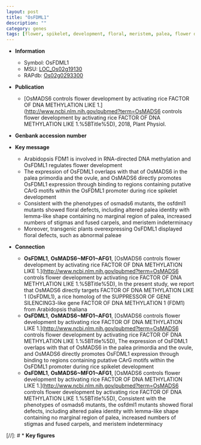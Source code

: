 ```yaml
---
layout: post
title: "OsFDML1"
description: ""
category: genes
tags: [flower, spikelet, development, floral, meristem, palea, flower development, spikelet development]
---
```


* **Information**  
    + Symbol: OsFDML1  
    + MSU: [LOC_Os02g19130](http://rice.uga.edu/cgi-bin/ORF_infopage.cgi?orf=LOC_Os02g19130)  
    + RAPdb: [Os02g0293300](https://rapdb.dna.affrc.go.jp/locus/?name=Os02g0293300)  

* **Publication**  
    + [OsMADS6 controls flower development by activating rice FACTOR OF DNA METHYLATION LIKE 1.](http://www.ncbi.nlm.nih.gov/pubmed?term=OsMADS6 controls flower development by activating rice FACTOR OF DNA METHYLATION LIKE 1.%5BTitle%5D), 2018, Plant Physiol.

* **Genbank accession number**  

* **Key message**  
    + Arabidopsis FDM1 is involved in RNA-directed DNA methylation and OsFDML1 regulates flower development
    + The expression of OsFDML1 overlaps with that of OsMADS6 in the palea primordia and the ovule, and OsMADS6 directly promotes OsFDML1 expression through binding to regions containing putative CArG motifs within the OsFDML1 promoter during rice spikelet development
    + Consistent with the phenotypes of osmads6 mutants, the osfdml1 mutants showed floral defects, including altered palea identity with lemma-like shape containing no marginal region of palea, increased numbers of stigmas and fused carpels, and meristem indeterminacy
    + Moreover, transgenic plants overexpressing OsFDML1 displayed floral defects, such as abnormal paleae

* **Connection**  
    + __OsFDML1__, __OsMADS6~MFO1~AFG1__, [OsMADS6 controls flower development by activating rice FACTOR OF DNA METHYLATION LIKE 1.](http://www.ncbi.nlm.nih.gov/pubmed?term=OsMADS6 controls flower development by activating rice FACTOR OF DNA METHYLATION LIKE 1.%5BTitle%5D),  In the present study, we report that OsMADS6 directly targets FACTOR OF DNA METHYLATION LIKE 1 (OsFDML1), a rice homolog of the SUPPRESSOR OF GENE SILENCING3-like gene FACTOR OF DNA METHYLATION 1 (FDM1) from Arabidopsis thaliana
    + __OsFDML1__, __OsMADS6~MFO1~AFG1__, [OsMADS6 controls flower development by activating rice FACTOR OF DNA METHYLATION LIKE 1.](http://www.ncbi.nlm.nih.gov/pubmed?term=OsMADS6 controls flower development by activating rice FACTOR OF DNA METHYLATION LIKE 1.%5BTitle%5D),  The expression of OsFDML1 overlaps with that of OsMADS6 in the palea primordia and the ovule, and OsMADS6 directly promotes OsFDML1 expression through binding to regions containing putative CArG motifs within the OsFDML1 promoter during rice spikelet development
    + __OsFDML1__, __OsMADS6~MFO1~AFG1__, [OsMADS6 controls flower development by activating rice FACTOR OF DNA METHYLATION LIKE 1.](http://www.ncbi.nlm.nih.gov/pubmed?term=OsMADS6 controls flower development by activating rice FACTOR OF DNA METHYLATION LIKE 1.%5BTitle%5D),  Consistent with the phenotypes of osmads6 mutants, the osfdml1 mutants showed floral defects, including altered palea identity with lemma-like shape containing no marginal region of palea, increased numbers of stigmas and fused carpels, and meristem indeterminacy

[//]: # * **Key figures**  


